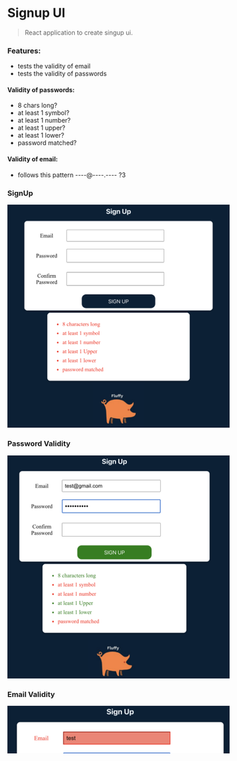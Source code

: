 # Signup UI
> React application to create singup ui.

### Features:
- tests the validity of email
- tests the validity of passwords

#### Validity of passwords:
- 8 chars long?
- at least 1 symbol?
- at least 1 number?
- at least 1 upper?
- at least 1 lower?
- password matched?

#### Validity of email:
- follows this pattern ----@----.---- ?3

### SignUp
![Signup](./src/Assets/Images/signup.png)

### Password Validity
![Password Validity](./src/Assets/Images/password_validity.png)

### Email Validity
![Password Validity](./src/Assets/Images/email_validity.png)